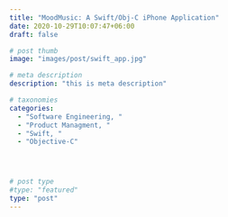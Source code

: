 ```yaml
---
title: "MoodMusic: A Swift/Obj-C iPhone Application"
date: 2020-10-29T10:07:47+06:00
draft: false

# post thumb
image: "images/post/swift_app.jpg"

# meta description
description: "this is meta description"

# taxonomies
categories:
  - "Software Engineering, "
  - "Product Managment, "
  - "Swift, "
  - "Objective-C"




# post type
#type: "featured"
type: "post"
---
```


